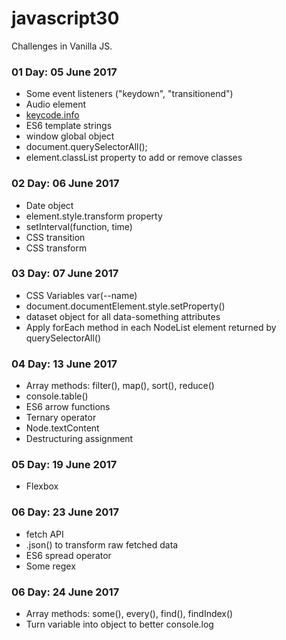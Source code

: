 # javascript30

Challenges in Vanilla JS.

### 01 Day: 05 June 2017

- Some event listeners ("keydown", "transitionend")
- Audio element
- [keycode.info](http://keycode.info/)
- ES6 template strings
- window global object
- document.querySelectorAll();
- element.classList property to add or remove classes

### 02 Day: 06 June 2017

- Date object
- element.style.transform property
- setInterval(function, time)
- CSS transition
- CSS transform

### 03 Day: 07 June 2017

- CSS Variables var(--name)
- document.documentElement.style.setProperty()
- dataset object for all data-something attributes
- Apply forEach method in each NodeList element returned by querySelectorAll()

### 04 Day: 13 June 2017

- Array methods: filter(), map(), sort(), reduce()
- console.table()
- ES6 arrow functions
- Ternary operator
- Node.textContent
- Destructuring assignment

### 05 Day: 19 June 2017

- Flexbox

### 06 Day: 23 June 2017

- fetch API
- .json() to transform raw fetched data
- ES6 spread operator
- Some regex

### 06 Day: 24 June 2017

- Array methods: some(), every(), find(), findIndex()
- Turn variable into object to better console.log
